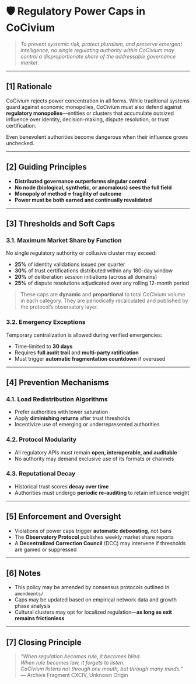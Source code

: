 <!-- Filename: Civium_Regulations_RegulatoryPowerCaps_c1_20250731.md -->
<!-- Location: regulations/ -->
<!-- CoCivium Policy Document -->
<!-- Version: c1_20250731 -->

# 🛡️ Regulatory Power Caps in CoCivium

> _To prevent systemic risk, protect pluralism, and preserve emergent intelligence, no single regulating authority within CoCivium may control a disproportionate share of the addressable governance market._

---

## [1] Rationale

CoCivium rejects power concentration in all forms. While traditional systems guard against economic monopolies, CoCivium must also defend against **regulatory monopolies**—entities or clusters that accumulate outsized influence over identity, decision-making, dispute resolution, or trust certification.

Even benevolent authorities become dangerous when their influence grows unchecked.

---

## [2] Guiding Principles

- **Distributed governance outperforms singular control**
- **No node (biological, synthetic, or anomalous) sees the full field**
- **Monopoly of method = fragility of outcome**
- **Power must be both earned and continually revalidated**

---

## [3] Thresholds and Soft Caps

### 3.1. Maximum Market Share by Function

No single regulatory authority or collusive cluster may exceed:

- **25%** of identity validations issued per quarter  
- **30%** of trust certifications distributed within any 180-day window  
- **20%** of deliberation session initiations (across all domains)  
- **25%** of dispute resolutions adjudicated over any rolling 12-month period

> These caps are **dynamic** and **proportional** to total CoCivium volume in each category. They are periodically recalculated and published by the protocol’s observatory layer.

### 3.2. Emergency Exceptions

Temporary centralization is allowed during verified emergencies:
- Time-limited to **30 days**
- Requires **full audit trail** and **multi-party ratification**
- Must trigger **automatic fragmentation countdown** if overused

---

## [4] Prevention Mechanisms

### 4.1. Load Redistribution Algorithms
- Prefer authorities with lower saturation
- Apply **diminishing returns** after trust thresholds
- Incentivize use of emerging or underrepresented authorities

### 4.2. Protocol Modularity
- All regulatory APIs must remain **open, interoperable, and auditable**
- No authority may demand exclusive use of its formats or channels

### 4.3. Reputational Decay
- Historical trust scores **decay over time**
- Authorities must undergo **periodic re-auditing** to retain influence weight

---

## [5] Enforcement and Oversight

- Violations of power caps trigger **automatic deboosting**, not bans
- The **Observatory Protocol** publishes weekly market share reports
- A **Decentralized Correction Council** (DCC) may intervene if thresholds are gamed or suppressed

---

## [6] Notes

- This policy may be amended by consensus protocols outlined in `amendments/`
- Caps may be updated based on empirical network data and growth phase analysis
- Cultural clusters may opt for localized regulation—**as long as exit remains frictionless**

---

## [7] Closing Principle

> _“When regulation becomes rule, it becomes blind.  
When rule becomes law, it forgets to listen.  
CoCivium listens not through one mouth, but through many minds.”_  
— Archive Fragment CXCIV, Unknown Origin


